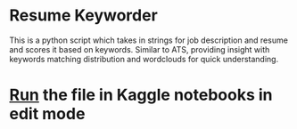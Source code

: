 # Resume Keyworder
This is a python script which takes in strings for job description and resume and scores it based on keywords.
Similar to ATS, providing insight with keywords matching distribution and wordclouds for quick understanding.

# <b><a href = 'https://www.kaggle.com/code/harshjadhav6301/resume-keyworder/'>Run</a></b> the file in Kaggle notebooks in edit mode

